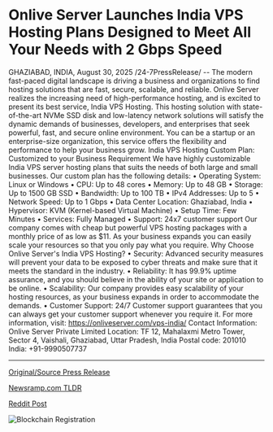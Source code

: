 # Onlive Server Launches India VPS Hosting Plans Designed to Meet All Your Needs with 2 Gbps Speed

GHAZIABAD, INDIA, August 30, 2025 /24-7PressRelease/ -- The modern fast-paced digital landscape is driving a business and organizations to find hosting solutions that are fast, secure, scalable, and reliable. Onlive Server realizes the increasing need of high-performance hosting, and is excited to present its best service, India VPS Hosting. This hosting solution with state-of-the-art NVMe SSD disk and low-latency network solutions will satisfy the dynamic demands of businesses, developers, and enterprises that seek powerful, fast, and secure online environment. You can be a startup or an enterprise-size organization, this service offers the flexibility and performance to help your business grow.  India VPS Hosting Custom Plan: Customized to your Business Requirement  We have highly customizable India VPS server hosting plans that suits the needs of both large and small businesses. Our custom plan has the following details:  • Operating System: Linux or Windows • CPU: Up to 48 cores • Memory: Up to 48 GB • Storage: Up to 1500 GB SSD • Bandwidth: Up to 100 TB • IPv4 Addresses: Up to 5 • Network Speed: Up to 1 Gbps • Data Center Location: Ghaziabad, India • Hypervisor: KVM (Kernel-based Virtual Machine) • Setup Time: Few Minutes • Services: Fully Managed • Support: 24x7 customer support  Our company comes with cheap but powerful VPS hosting packages with a monthly price of as low as $11. As your business expands you can easily scale your resources so that you only pay what you require.  Why Choose Onlive Server's India VPS Hosting?  • Security: Advanced security measures will prevent your data to be exposed to cyber threats and make sure that it meets the standard in the industry. • Reliability: It has 99.9% uptime assurance, and you should believe in the ability of your site or application to be online. • Scalability: Our company provides easy scalability of your hosting resources, as your business expands in order to accommodate the demands. • Customer Support: 24/7 Customer support guarantees that you can always get your customer support whenever you require it.  For more information, visit: https://onliveserver.com/vps-india/  Contact Information:  Onlive Server Private Limited   Location: TF 12, Mahalaxmi Metro Tower, Sector 4, Vaishali, Ghaziabad, Uttar Pradesh, India  Postal code: 201010  India: +91-9990507737 

---

[Original/Source Press Release](https://www.24-7pressrelease.com/press-release/526322/onlive-server-launches-india-vps-hosting-plans-designed-to-meet-all-your-needs-with-2-gbps-speed)
                    

[Newsramp.com TLDR](https://newsramp.com/curated-news/onlive-server-launches-affordable-india-vps-hosting-with-high-performance/4dedf786549bfaf13c1c7fcf8de2d840) 

 



[Reddit Post](https://www.reddit.com/r/Business_NewsRamp/comments/1n3veko/onlive_server_launches_affordable_india_vps/) 



![Blockchain Registration](https://cdn.newsramp.app/24-7PressRelease/qrcode/258/30/camcrzse.webp)